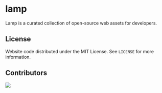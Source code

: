 # lamp
Lamp is a curated collection of open-source web assets for developers.

## License

Website code distributed under the MIT License. See `LICENSE` for more information.

## Contributors

<a href="https://github.com/plastic-lamp/lamp/graphs/contributors">
  <img src="https://contrib.rocks/image?repo=plastic-lamp/lamp" />
</a>
